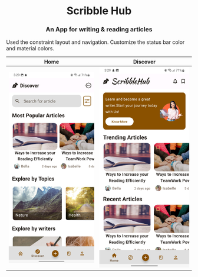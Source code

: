 <h1 align="center">Scribble Hub</h1>
<h3 align="Center">An App for writing & reading articles</h3>

<p> Used the constraint layout and navigation. Customize the status bar color and material colors.</p>

|                              Home                               |                            Discover                             |
|:---------------------------------------------------------------:|:---------------------------------------------------------------:|
| ![](ImagesOfPj/Screenshot_20240107_032945_VastHiveCodeTest.jpg) | ![](ImagesOfPj/Screenshot_20240107_032938_VastHiveCodeTest.jpg) |

